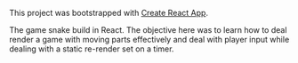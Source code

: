 This project was bootstrapped with [Create React App](https://github.com/facebook/create-react-app).

The game snake build in React. The objective here was to learn how to deal render a game with moving parts effectively and deal with player input while dealing with a static re-render set on a timer.